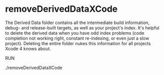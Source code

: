 # removeDerivedDataXCode
The Derived Data folder contains all the intermediate build information, debug- and release-built targets, as well as your project's index. It's helpful to delete the derived data when you have odd index problems (code completion not working right, constant re-indexing, or even just a slow project). Deleting the entire folder nukes this information for all projects Xcode 4 knows about.


RUN 

./removeDerivedDataXCode
